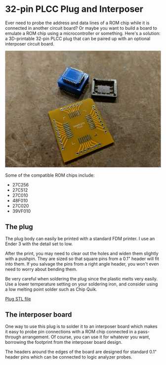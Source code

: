 # 32-pin PLCC Plug and Interposer

Ever need to probe the address and data lines of a ROM chip while it is connected in another circuit board? Or maybe you want to build a board to emulate a ROM chip using a microcontroller or something. Here's a solution: a 3D-printable 32-pin PLCC plug that can be paired up with an optional interposer circuit board.

![32-pin PLCC plug and interposer photo](https://github.com/schlae/32plcc-plug/blob/main/32plcc.jpg)

Some of the compatible ROM chips include:

- 27C256
- 27C512
- 27C010
- 48F010
- 27C020
- 39VF010


## The plug

The plug body can easily be printed with a standard FDM printer. I use an Ender 3 with the detail set to low.

After the print, you may need to clear out the holes and widen them slightly with a pushpin. They are sized so that square pins from a 0.1" header will fit into them. If you salvage the pins from a right angle header, you won't even need to worry about bending them.

Be very careful when soldering the plug since the plastic melts very easily. Use a lower temperature setting on your soldering iron, and consider using a low melting point solder such as Chip Quik.

[Plug STL file](https://github.com/schlae/32plcc-plug/blob/main/32plccplug1.STL)

## The interposer board

One way to use this plug is to solder it to an interposer board which makes it easy to probe pin connections with a ROM chip connected in a pass-through arrangement. Of course, you can use it for whatever you want, borrowing the footprint from the interposer board design.

The headers around the edges of the board are designed for standard 0.1" header pins which can be connected to logic analyzer probes.


